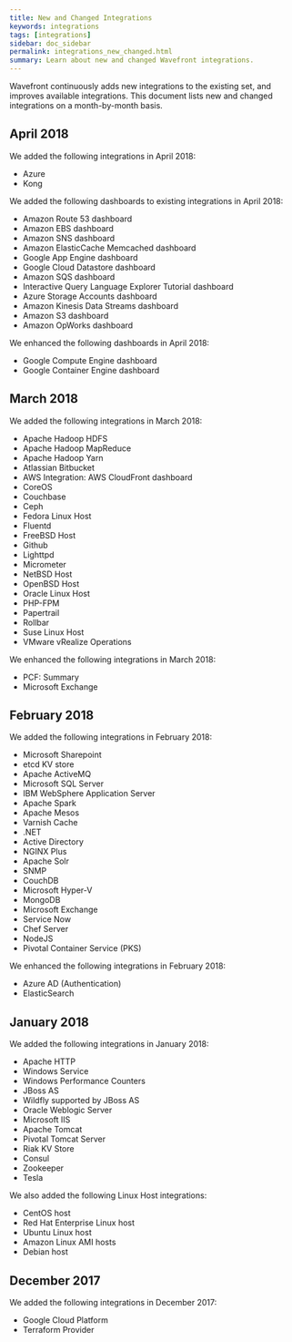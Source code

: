 ```yaml
---
title: New and Changed Integrations
keywords: integrations
tags: [integrations]
sidebar: doc_sidebar
permalink: integrations_new_changed.html
summary: Learn about new and changed Wavefront integrations.
---
```

Wavefront continuously adds new integrations to the existing set, and improves available integrations.
This document lists new and changed integrations on a month-by-month basis.

## April 2018

We added the following integrations in April 2018:

* Azure
* Kong

We added the following dashboards to existing integrations in April 2018:

* Amazon Route 53 dashboard
* Amazon EBS dashboard
* Amazon SNS dashboard
* Amazon ElasticCache Memcached dashboard
* Google App Engine dashboard
* Google Cloud Datastore dashboard
* Amazon SQS dashboard
* Interactive Query Language Explorer Tutorial dashboard
* Azure Storage Accounts dashboard
* Amazon Kinesis Data Streams dashboard
* Amazon S3 dashboard
* Amazon OpWorks dashboard

We enhanced the following dashboards in April 2018:
* Google Compute Engine dashboard
* Google Container Engine dashboard

## March 2018

We added the following integrations in March 2018:

* Apache Hadoop HDFS
* Apache Hadoop MapReduce
* Apache Hadoop Yarn
* Atlassian Bitbucket
* AWS Integration: AWS CloudFront dashboard
* CoreOS
* Couchbase
* Ceph
* Fedora Linux Host
* Fluentd
* FreeBSD Host
* Github
* Lighttpd
* Micrometer
* NetBSD Host
* OpenBSD Host
* Oracle Linux Host
* PHP-FPM
* Papertrail
* Rollbar
* Suse Linux Host
* VMware vRealize Operations

We enhanced the following integrations in March 2018:
* PCF: Summary
* Microsoft Exchange

## February 2018

We added the following integrations in February 2018:

* Microsoft Sharepoint
* etcd KV store
* Apache ActiveMQ
* Microsoft SQL Server
* IBM WebSphere Application Server
* Apache Spark
* Apache Mesos
* Varnish Cache
* .NET
* Active Directory
* NGINX Plus
* Apache Solr
* SNMP
* CouchDB
* Microsoft Hyper-V
* MongoDB
* Microsoft Exchange
* Service Now
* Chef Server
* NodeJS
* Pivotal Container Service (PKS)

We enhanced the following integrations in February 2018:

* Azure AD (Authentication)
* ElasticSearch

## January 2018

We added the following integrations in January 2018:

* Apache HTTP
* Windows Service
* Windows Performance Counters
* JBoss AS
* Wildfly supported by JBoss AS
* Oracle Weblogic Server
* Microsoft IIS
* Apache Tomcat
* Pivotal Tomcat Server
* Riak KV Store
* Consul
* Zookeeper
* Tesla

We also added the following Linux Host integrations:

* CentOS host
* Red Hat Enterprise Linux host
* Ubuntu Linux host
* Amazon Linux AMI hosts
* Debian host

## December 2017

We added the following integrations in December 2017:

* Google Cloud Platform
* Terraform Provider
